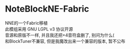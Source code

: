 # NoteBlockNE-Fabric
NNE的一个Fabric移植  
此模组采用 GNU LGPL v3 协议开源  
音源和原版不一样, 并且我还把+4音符盒删了, 别问为什么(  
和BlockTuner不兼容, 但是我魔改出来一个兼容的版本, 暂不公布  
